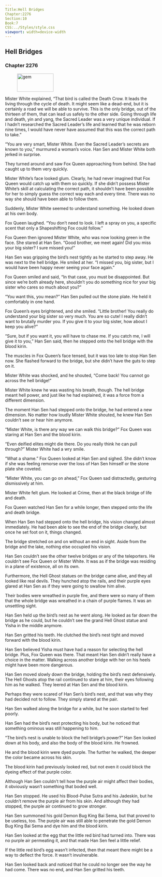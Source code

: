 ```yaml
---
Title:Hell Bridges 
Chapter:2276 
Section:10 
Book:7 
CSS:../Styles/style.css 
viewport: width=device-width
---
```

  
## Hell Bridges
### Chapter 2276
  
<figure>
	<img src="../Images/gem.gif" alt="gem" id="gem" width="120" height="60" />
</figure>
  

  
Mister White explained, “That bird is called the Death Crow. It leads the living through the cycle of death. It might seem like a dead-end, but it is certainly a road we will be able to survive. This is the only bridge, out of the thirteen of them, that can lead us safely to the other side. Going through life and death, yin and yang, the Sacred Leader was a very unique individual. If I hadn’t researched the Sacred Leader’s life and learned that he was reborn nine times, I would have never have assumed that this was the correct path to take.”

“You are very smart, Mister White. Even the Sacred Leader’s secrets are known to you,” murmured a woman’s voice. Han Sen and Mister White both jerked in surprise.

They turned around and saw Fox Queen approaching from behind. She had caught up to them very quickly.

Mister White’s face looked glum. Clearly, he had never imagined that Fox Queen would catch up with them so quickly. If she didn’t possess Mister White’s skill at calculating the correct path, it shouldn’t have been possible for her to simply guess the correct way each and every time. There was no way she should have been able to follow them.

Suddenly, Mister White seemed to understand something. He looked down at his own body.

Fox Queen laughed. “You don’t need to look. I left a spray on you, a specific scent that only a Shapeshifting Fox could follow.”

Fox Queen then ignored Mister White, who was now looking green in the face. She stared at Han Sen. “Good brother, we meet again! Did you miss your big sister? I sure missed you!”

Han Sen was gripping the bird’s nest tightly as he started to step away. He was next to the hell bridge. He smiled at her. “I missed you, big sister, but I would have been happy never seeing your face again.”

Fox Queen smiled and said, “In that case, you must be disappointed. But since we’re both already here, shouldn’t you do something nice for your big sister who cares so much about you?”

“You want this, you mean?” Han Sen pulled out the stone plate. He held it comfortably in one hand.

Fox Queen’s eyes brightened, and she smiled. “Little brother! You really do understand your big sister so very much. You are so cute! I really didn’t want to brutally murder you. If you give it to your big sister, how about I keep you alive?”

“Sure, but if you want it, you will have to chase me. If you catch me, I will give it to you,” Han Sen said, then he stepped onto the hell bridge with the blood kirin.

The muscles in Fox Queen’s face tensed, but it was too late to stop Han Sen now. She flashed forward to the bridge, but she didn’t have the guts to step on it.

Mister White was shocked, and he shouted, “Come back! You cannot go across the hell bridge!”

Mister White knew he was wasting his breath, though. The hell bridge meant hell power, and just like he had explained, it was a force from a different dimension.

The moment Han Sen had stepped onto the bridge, he had entered a new dimension. No matter how loudly Mister White shouted, he knew Han Sen couldn’t see or hear him anymore.

“Mister White, is there any way we can walk this bridge?” Fox Queen was staring at Han Sen and the blood kirin.

“Even deified elites might die there. Do you really think he can pull through?” Mister White had a wry smile.

“What a shame.” Fox Queen looked at Han Sen and sighed. She didn’t know if she was feeling remorse over the loss of Han Sen himself or the stone plate she coveted.

“Mister White, you can go on ahead,” Fox Queen sad distractedly, gesturing dismissively at him.

Mister White felt glum. He looked at Crime, then at the black bridge of life and death.

Fox Queen watched Han Sen for a while longer, then stepped onto the life and death bridge.

When Han Sen had stepped onto the hell bridge, his vision changed almost immediately. He had been able to see the end of the bridge clearly, but once he set foot on it, things changed.

The bridge stretched on and on without an end in sight. Aside from the bridge and the lake, nothing else occupied his vision.

Han Sen couldn’t see the other twelve bridges or any of the teleporters. He couldn’t see Fox Queen or Mister White. It was as if the bridge was residing in a plane of existence, all on its own.

Furthermore, the Hell Ghost statues on the bridge came alive, and they all looked like real devils. They hunched atop the rails, and their purple eyes glared at Han Sen as if they were going to swallow him alive.

Their bodies were wreathed in purple fire, and there were so many of them that the whole bridge was wreathed in a chain of purple flames. It was an unsettling sight.

Han Sen held up the bird’s nest as he went along. He looked as far down the bridge as he could, but he couldn’t see the grand Hell Ghost statue and Yisha in the middle anymore.

Han Sen gritted his teeth. He clutched the bird’s nest tight and moved forward with the blood kirin.

Han Sen believed Yisha must have had a reason for selecting the hell bridge. Plus, Fox Queen was there. That meant Han Sen didn’t really have a choice in the matter. Walking across another bridge with her on his heels might have been more dangerous.

Han Sen moved slowly down the bridge, holding the bird’s nest defensively. The Hell Ghosts atop the rail continued to stare at him, their eyes following him as he walked. They leered at Han Sen and the blood kirin.

Perhaps they were scared of Han Sen’s bird’s nest, and that was why they had decided not to follow. They simply stared at the pair.

Han Sen walked along the bridge for a while, but he soon started to feel poorly.

Han Sen had the bird’s nest protecting his body, but he noticed that something ominous was still happening to him.

“The bird’s nest is unable to block the hell bridge’s power?” Han Sen looked down at his body, and also the body of the blood kirin. He frowned.

He and the blood kirin were dyed purple. The further he walked, the deeper the color became across his skin.

The blood kirin had previously looked red, but not even it could block the dyeing effect of that purple color.

Although Han Sen couldn’t tell how the purple air might affect their bodies, it obviously wasn’t something that boded well.

Han Sen stopped. He used his Blood-Pulse Sutra and his Jadeskin, but he couldn’t remove the purple air from his skin. And although they had stopped, the purple air continued to grow stronger.

Han Sen summoned his gold Demon Bug King Bai Sema, but that proved to be useless, too. The purple air was still able to penetrate the gold Demon Bug King Bai Sema and dye him and the blood kirin.

Han Sen looked at the egg that the little red bird had turned into. There was no purple air permeating it, and that made Han Sen feel a little relief.

If the little red bird’s egg wasn’t infected, then that meant there might be a way to deflect the force. It wasn’t invulnerable.

Han Sen looked back and noticed that he could no longer see the way he had come. There was no end, and Han Sen gritted his teeth.